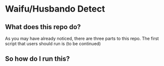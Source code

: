 # Waifu/Husbando Detect


## What does this repo do?
As you may have already noticed, there are three parts to this repo. The first script that users should run is  (to be continued)

## So how do I run this?

